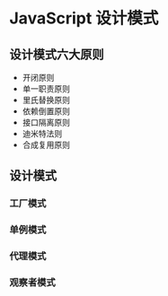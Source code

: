 <!--
 * @Description: 
 * @Author: Jiang chen yi
 * @Date: 2022-04-22 10:41:08
 * @LastEditors: Jiang chen yi
 * @LastEditTime: 2022-04-22 15:21:20
-->
# JavaScript 设计模式
## 设计模式六大原则
- 开闭原则
- 单一职责原则
- 里氏替换原则
- 依赖倒置原则
- 接口隔离原则
- 迪米特法则
- 合成复用原则
## 设计模式
### 工厂模式
### 单例模式
### 代理模式
### 观察者模式